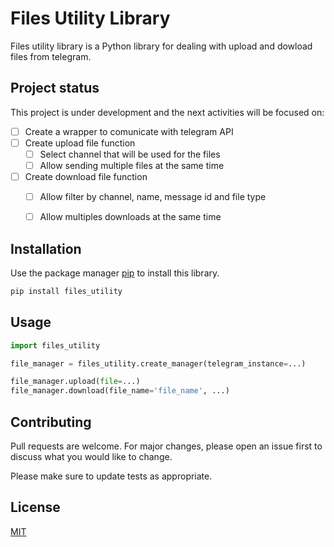 # Files Utility Library

Files utility library is a Python library for dealing with upload and dowload files from telegram.

## Project status

This project is under development and the next activities will be focused on:
- [ ] Create a wrapper to comunicate with telegram API
- [ ] Create upload file function
  - [ ] Select channel that will be used for the files
  - [ ] Allow sending multiple files at the same time
- [ ] Create download file function
  - [ ] Allow filter by channel, name, message id and file type
  - [ ] Allow multiples downloads at the same time


## Installation

Use the package manager [pip](https://pip.pypa.io/en/stable/) to install this library.

```bash
pip install files_utility
```

## Usage

```python
import files_utility

file_manager = files_utility.create_manager(telegram_instance=...)

file_manager.upload(file=...)
file_manager.download(file_name='file_name', ...)

```

## Contributing

Pull requests are welcome. For major changes, please open an issue first
to discuss what you would like to change.

Please make sure to update tests as appropriate.

## License

[MIT](https://choosealicense.com/licenses/mit/)
